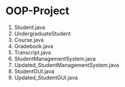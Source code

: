 # OOP-Project

1) Student.java
2) UndergraduateStudent
3) Course.java
4) Gradebook.java
5) Transcript.java
6) StudentManagementSystem.java
7) Updated_StudentManagementSystem.java
8) StudentGUI.java
9) Updated_StudentGUI.java

